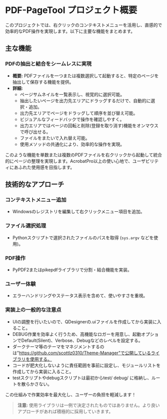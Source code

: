 # PDF-PageTool プロジェクト概要

このプロジェクトでは、右クリックのコンテキストメニューを活用し、直感的で効率的なPDF操作を実現します。以下に主要な機能をまとめます。

## 主な機能

### PDFの抽出と結合をシームレスに実現
- **概要:** PDFファイルを一つまたは複数選択して起動すると、特定のページを抽出して保存する機能を提供。
- **詳細:**
  - ページサムネイルを一覧表示し、視覚的に選択可能。
  - 抽出したいページを出力先エリアにドラッグするだけで、自動的に選択・追加。
  - 出力先エリアでページをドラッグして順序を並び替え可能。
  - ビジュアルなフィードバックで操作を確認しやすく。
  - 出力エリアではページの回転と削除(登録を取り消す)機能をオンマウスで呼び出せる。
  - ファイルをまたいで入れ替え可能。
  - 使用メソッドの共通化により、効率的な操作を実現。

このような機能を単数または複数のPDFファイルを右クリックから起動して統合的にページの整理を実現します。AcrobatPro以上の使い心地で、ユーザビリティにあふれた使用感を目指します。

## 技術的なアプローチ

### コンテキストメニュー追加
  - Windowsのレジストリを編集して右クリックメニュー項目を追加。

### ファイル選択処理
  - Pythonスクリプトで選択されたファイルのパスを取得 (`sys.argv` などを使用)。

### PDF操作
  - PyPDF2またはpikepdfライブラリで分割・結合機能を実装。

### ユーザー体験
  - エラーハンドリングやステータス表示を含めて、使いやすさを重視。

### 実装上の一般的な注意点
  - UIの調整を行いたいので、QDesignerの.uiファイルを作成してから実装に入ること。
  - DEBUG作業を効率よく行うため、高機能なロガーを用意し、起動オプションでDefault(Silent)、Verbose、Debugなどのレベルを設定する。
  - ダークテーマ等のテーマをマネジメントするのは"https://github.com/scottlz0310/Theme-Manager"で公開しているライブラリを使用する。
  - コードが肥大化しないように責任範囲を事前に設定し、モジュールリストを作成してから実装に入ること。
  - testスクリプトやdebugスクリプトは最初からtest/ debug/ に格納し、ルートを散らかさない。

この仕組みで作業効率を最大化し、ユーザーの負担を軽減します！

> **注意:** 使用ライブラリは一例で決定されたものではありません。より良いアプローチがあれば積極的に採用していきます。
